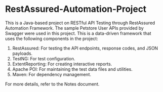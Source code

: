 # RestAssured-Automation-Project
This is a Java-based project on RESTful API Testing through RestAssured Automation Framework.
The sample Petstore User APIs provided by Swagger were used in this project.
This is a data-driven framework that uses the following components in the project:
1. RestAssured: For testing the API endpoints, response codes, and JSON payloads.
2. TestNG: For test configuration.
3. ExtentReporting: For creating interactive reports.
4. Apache POI: For maintaining the test data files and utilities.
5. Maven: For dependency management.

For more details, refer to the Notes document.
